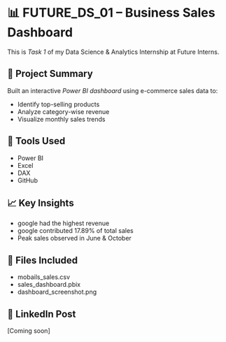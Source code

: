 # 📊 FUTURE_DS_01 – Business Sales Dashboard

This is *Task 1* of my Data Science & Analytics Internship at Future Interns.

## 🔹 Project Summary
Built an interactive *Power BI dashboard* using e-commerce sales data to:
- Identify top-selling products
- Analyze category-wise revenue
- Visualize monthly sales trends

## 🔧 Tools Used
- Power BI
- Excel
- DAX
- GitHub

## 📈 Key Insights
- google had the highest revenue
- google contributed 17.89% of total sales
- Peak sales observed in June & October

## 📂 Files Included
- mobails_sales.csv
- sales_dashboard.pbix
- dashboard_screenshot.png

## 🔗 LinkedIn Post
[Coming soon]
